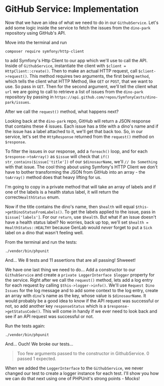 # GitHub Service: Implementation

Now that we have an idea of what we need to do in our `GithubService`. Let's add
some logic inside the service to fetch the issues from the `dino-park` repository
using GitHub's API.

Move into the terminal and run

```terminal
composer require symfony/http-client
```

to add Symfony's Http Client to our app which we'll use to call the API.
Inside of `GithubService`, instantiate the client with `$client = HttpClient::create()`.
Then to make an actual HTTP request, call `$client->request()`. This method requires
two arguments, the first being `method`, which tells the client what HTTP Method,
like `GET` or `POST`, that we want to use. So pass in `GET`. Then for the second
argument, we'll tell the client what `url` we are going to call to retrieve a
list of issues from the `dino-park` repository by passing in
`https://api.github.com/repos/SymfonyCasts/dino-park/issues`.

After we call the `request()` method, what happens next?

Looking back at the `dino-park` repo, GitHub will return a JSON response that
contains these 4 issues. Each issue has a title with a dino's name and if the issue
has a label attached to it, we'll get that back too. So, in our service, let's
set the `HttpResponse` returned from the `request()` method on `$response`.

To filter the issues in our response, add a `foreach()` loop, and for each
`$response->toArray()` as `$issue` will check that `if()` `str_contains($issue['title'])`
of our `$dinosaurName`, we'll `// Do Something` with that issue. The cool thing
about using Symfony's HTTP Client we don't have to bother transforming the JSON
from GitHub into an array - the `toArray()` method does that heavy lifting
for us.

I'm going to copy in a private method that will take an array of labels and if 
one of the labels is a health status label, it will return the correct`HealthStatus` 
enum.

Now if the title contains the dino's name, then `$health` will equal
`$this->getDinoStatusFromLabels()`. To get the labels applied to the issue, pass
in `$issue['labels']`. For our `return`, use `$health`. But what if an issue 
doesn't have a health status label? No worries, back up top, we'll set
`$health = HealthStatus::HEALTHY` because GenLab would *never* forget to put a
`Sick` label on a dino that wasn't feeling well.

From the terminal and run the tests:

```terminal
./vendor/bin/phpunit
```

And... We 8 tests and 11 assertions that are all passing! Shweeet!

We have one last thing we need to do... Add a constructor to our `GithubService`
and create a `private LoggerInterface $logger` property for the service. Right
after we call the `request()` method, lets add a log entry for each request by calling
`$this->logger->info()`. We'll use `Request Dino Issues` for the log message and 
to add some context to the log entry, create an array with `dino`'s name as the key,
whose value is `$dinosaurName`. It would probably be a good idea to know if the 
API request was successful or not, so add another key `responseStatus` which is a
`$response->getStatusCode()`. This will come in handy if we ever need to look
back and see if an API request was successful or not.

Run the tests again:

```terminal-silent
./vendor/bin/phpunit
```

And... Ouch! We broke our tests...

> Too few arguments passed to the constructor in GithubService. 0 passed 1 expected.

When we added the `LoggerInterface` to the `GithubService`, we never changed our
test to create a logger instance for each test. I'll show you how we can
do that next using one of PHPUnit's strong points - Mocks!

